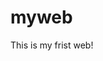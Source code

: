 # myweb
<!DOCTYPE html>
<html lang="en">
<head>
    <meta charset="UTF-8">
    <meta name="viewport" content="width=device-width, initial-scale=1.0">
    <title>First web</title>
</head>
<body>
    <p>This is my frist web!</p>
</body>
</html>
